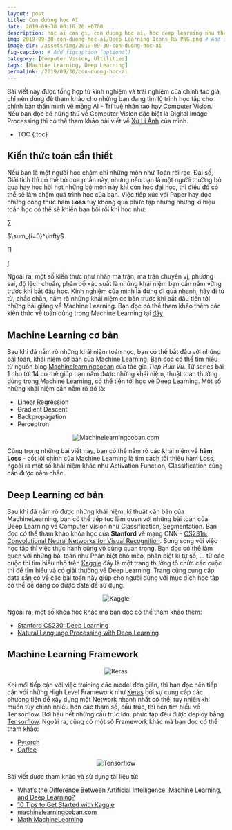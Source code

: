 ```yaml
---
layout: post
title: Con đường học AI
date: 2019-09-30 00:16:20 +0700
description: hoc ai can gi, con duong hoc ai, hoc deep learning nhu the nao, cach hoc deep learning, cach hoc machine learning
img: 2019-09-30-con-duong-hoc-ai/Deep_Learning_Icons_R5_PNG.png # Add image post (optional)
image-dir: /assets/img/2019-09-30-con-duong-hoc-ai
fig-caption: # Add figcaption (optional)
category: [Computer Vision, Ultilities]
tags: [Machine Learning, Deep Learning]
permalink: /2019/09/30/con-duong-hoc-ai
---
```


Bài viết này được tổng hợp từ kinh nghiệm và trải nghiệm của chính tác giả, chỉ  nên dùng để tham khảo cho những bạn đang tìm lộ trình học tập cho chính bản thân mình về mảng AI - Trí tuệ nhân tạo hay Computer Vision. Nếu bạn đọc có hứng thú về Computer Vision đặc biệt là Digital Image Processing thì có thể tham khảo bài viết về [Xử Lí Ảnh]({{site.url}}/) của mình.

* TOC
{:toc}

## Kiến thức toán cần thiết

Nếu bạn là một người học chăm chỉ những môn như Toán rời rạc, Đại số, Giải tích thì có thể bỏ qua phần này, nhưng nếu bạn là một người thường bỏ qua hay học hời hợt những bộ môn này khi còn học đại học, thì điều đó có thể sẽ làm chậm quá trình học của bạn. Việc tiếp xúc với Paper hay đọc những công thức hàm **Loss** tuy không quá phức tạp nhưng những kí hiệu toán học có thể sẽ khiến bạn bối rối khi học như:

$\sum$

$\sum_{i=0}^\infty$

$\prod$

$\int$

Ngoài ra, một số kiến thức như nhân ma trận, ma trận chuyển vị, phương sai, độ lệch chuẩn, phân bố xác suất là những khái niệm bạn cần nắm vững trước khi bắt đầu học. Kinh nghiệm của mình là đừng đi quá nhanh, hãy đi từ từ, chắc chắn, nắm rõ những khái niệm cơ bản trước khi bắt đầu tiến tới những bài giảng về Machine Learning. Bạn đọc có thể tham khảo thêm các kiến thức về toán dùng trong Machine Learning tại [đây](https://github.com/tiepvupsu/tiepvupsu.github.io/blob/master/Math_ML.pdf)

## Machine Learning cơ bản

Sau khi đã nắm rõ những khái niệm toán học, bạn có thể bắt đầu với những bài toán, khái niệm cơ bản của Machine Learning. Bạn đọc có thể tìm hiểu từ nguồn blog [Machinelearningcoban](https://machinelearningcoban.com/) của tác gỉa *Tiep Huu Vu*. Từ series bài 1 cho tới 14 có thể giúp bạn nắm được những khái niệm, thuật toán thường dùng trong Machine Learning, có thể tiến tới học về Deep Learning. Một số những khái niệm cần nắm rõ đó là:
* Linear Regression
* Gradient Descent
* Backpropagation
* Perceptron

<p align="center"><img alt="Machinelearningcoban.com" src="{{page.image-dir}}/pic1.png"/></p>

Cũng trong những bài viết này, bạn có thể nắm rõ các khái niệm về **hàm Loss** - cốt lõi chính của Machine Learning là tìm cách tối thiêu hàm Loss, ngoài ra một số khái niệm khác như Activation Function, Classification cũng cần được nắm chắc.

## Deep Learning cơ bản

Sau khi đã nắm rõ được những khái niệm, kĩ thuật căn bản của MachineLearning, bạn có thể tiếp tục làm quen với những bài toán của Deep Learning về Computer Vision như Classification, Segmentation. Bạn đọc có thể tham khảo khóa học của **Stanford** về mạng CNN - [CS231n: Convolutional Neural Networks for Visual Recognition](http://cs231n.stanford.edu/). Song song với việc học tập thì việc thực hành cũng vô cùng quan trọng. Bạn đọc có thể làm quen với những bài toán như Phân biệt chó mèo, phân biệt kí tự số, ... từ các cuộc thi tìm hiểu nhỏ trên [Kaggle](https://www.kaggle.com/competitions) đây là một trang thường tổ chức các cuộc thi để tìm hiểu và có giải thưởng về Deep Learning. Trang cũng cung cấp data sẵn có về các bài toán này giúp cho người dùng với mục đích học tập có thể dễ dàng có được data để sử dụng.

<p align="center"><img alt="Kaggle" src="{{page.image-dir}}/pic2.png"/></p>

Ngoài ra, một số khóa học khác mà bạn đọc có thể tham khảo thêm:
* [Stanford CS230: Deep Learning](https://www.youtube.com/watch?v=PySo_6S4ZAg&list=PLoROMvodv4rOABXSygHTsbvUz4G_YQhOb&index=1)
* [Natural Language Processing with Deep Learning](https://www.youtube.com/watch?v=PySo_6S4ZAg&list=PLoROMvodv4rOABXSygHTsbvUz4G_YQhOb&index=1)

## Machine Learning Framework

<p align="center"><img alt="Keras" src="{{page.image-dir}}/pic3.png"/></p>

Khi mới tiếp cận với việc training các model đơn giản, thì bạn đọc nên tiếp cận với những High Level Framework như [Keras](https://www.tensorflow.org/guide/keras/overview) bởi sự cung cấp các phương tiện để xây dựng một Network nhanh nhất có thể, tuy nhiên khi muốn tùy chỉnh nhiều hơn các tham số, cấu trúc, thì nên tìm hiểu về Tensorflow. Bởi hầu hết những cấu trúc lớn, phức tạp đều được deploy bằng [Tensorflow](https://www.tensorflow.org/guide). Ngoài ra, cũng có một số Framework khác mà bạn đọc có thể tham khảo:

* [Pytorch](https://pytorch.org/)
* [Caffee](https://caffe.berkeleyvision.org/)

<p align="center"><img alt="Tensorflow" src="{{page.image-dir}}/pic4.png"/></p>



Bài viết được tham khảo và sử dụng tài liệu từ:
* [What’s the Difference Between Artificial Intelligence, Machine Learning, and Deep Learning?](https://blogs.nvidia.com/blog/2016/07/29/whats-difference-artificial-intelligence-machine-learning-deep-learning-ai/)
* [10 Tips to Get Started with Kaggle](https://medium.com/@ODSC/10-tips-to-get-started-with-kaggle-fc7cb9316d27)
* [machinelearningcoban.com](machinelearningcoban.com)
* [Math MachineLearning](https://github.com/tiepvupsu/tiepvupsu.github.io/blob/master/Math_ML.pdf)